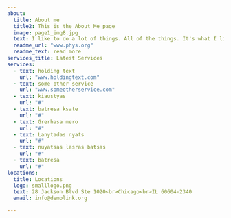 ```yaml
---
about:
  title: About me
  title2: This is the About Me page
  image: page1_img8.jpg
  text: I like to do a lot of things. All of the things. It's what I like. All the things. I like to read about history and then bore my wife by talking.
  readme_url: "www.phys.org"
  readme_text: read more
services_title: Latest Services  
services:
  - text: holding text
    url: "www.holdingtext.com"
  - text: some other service
    url: "www.someotherservice.com"  
  - text: kiaustyas
    url: "#"
  - text: batresa ksate
    url: "#"
  - text: Grerhasa mero
    url: "#"
  - text: Lanytadas nyats
    url: "#"
  - text: nuyatsas lasras batsas
    url: "#"
  - text: batresa
    url: "#"  
locations:
  title: Locations
  logo: smalllogo.png
  text: 28 Jackson Blvd Ste 1020<br>Chicago<br>IL 60604-2340
  email: info@demolink.org

---
```

